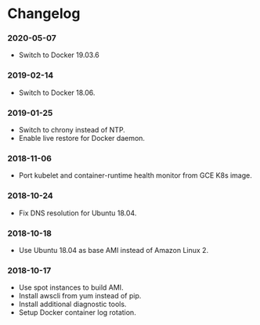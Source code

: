 # Changelog

### 2020-05-07

* Switch to Docker 19.03.6

### 2019-02-14

* Switch to Docker 18.06.

### 2019-01-25

* Switch to chrony instead of NTP.
* Enable live restore for Docker daemon.

### 2018-11-06

* Port kubelet and container-runtime health monitor from GCE K8s image.

### 2018-10-24

* Fix DNS resolution for Ubuntu 18.04.

### 2018-10-18

* Use Ubuntu 18.04 as base AMI instead of Amazon Linux 2.

### 2018-10-17

* Use spot instances to build AMI.
* Install awscli from yum instead of pip.
* Install additional diagnostic tools.
* Setup Docker container log rotation.
